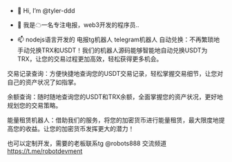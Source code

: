 - 👋 Hi, I’m @tyler-ddd
- 👀 我是☁一名专注电报，web3开发的程序员..


- 📫 nodejs语言开发的 电报tg机器人 telegram机器人
自动兑换：不再繁琐地手动兑换TRX和USDT！我们的机器人源码能够智能地自动兑换USDT为TRX，让您的交易过程更加高效，轻松获得更多机会。

交易记录查询：方便快捷地查询您的USDT交易记录，轻松掌握交易细节，让您对自己的资产状况了如指掌。

余额查询：随时随地查询您的USDT和TRX余额，全面掌握您的资产状况，更好地规划您的交易策略。

能量租赁机器人：借助我们的服务，将您的加密货币进行能量租赁，最大限度地提高您的收益。让您的加密货币发挥更大的潜力！

也可以定制开发，需要的老板联系tg @robots888   交流频道 https://t.me/robotdevment
